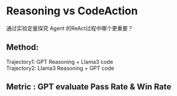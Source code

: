 # Reasoning vs CodeAction
通过实验定量探究 Agent 的ReAct过程中哪个更重要？  
## Method:  
Trajectory1: GPT Reasoning + Llama3 code  
Trajectory2: Llama3 Reasoning + GPT code  

## Metric : GPT evaluate Pass Rate & Win Rate  
